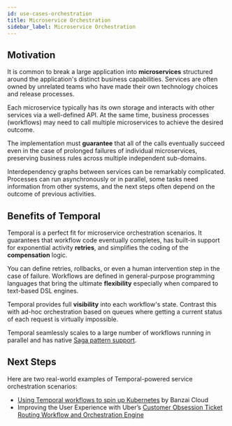 ```yaml
---
id: use-cases-orchestration
title: Microservice Orchestration
sidebar_label: Microservice Orchestration
---
```


## Motivation

It is common to break a large application into **microservices** structured around the application's distinct business capabilities. Services are often owned by unrelated teams who have made their own technology choices and release processes.

Each microservice typically has its own storage and interacts with other services via a well-defined API. At the same time, business processes (workflows) may need to call multiple microservices to achieve the desired outcome.

The implementation must **guarantee** that all of the calls eventually succeed even in the case of prolonged failures of individual microservices, preserving business rules across multiple independent sub-domains.

Interdependency graphs between services can be remarkably complicated. Processes can run asynchronously or in parallel, some tasks need information from other systems, and the next steps often depend on the outcome of previous activities.

## Benefits of Temporal

Temporal is a perfect fit for microservice orchestration scenarios. It guarantees that workflow code eventually completes, has built-in support for exponential activity **retries**, and simplifies the coding of the **compensation** logic. 

You can define retries, rollbacks, or even a human intervention step in the case of failure. Workflows are defined in general-purpose programming languages that bring the ultimate **flexibility** especially when compared to text-based DSL engines.

Temporal provides full **visibility** into each workflow's state. Contrast this with ad-hoc orchestration based on queues where getting a current status of each request is virtually impossible.

Temporal seamlessly scales to a large number of workflows running in parallel and has native [Saga pattern support](./use-cases-distributed-transactions).

## Next Steps

Here are two real-world examples of Temporal-powered service orchestration scenarios:

 * [Using Temporal workflows to spin up Kubernetes](https://banzaicloud.com/blog/introduction-to-cadence/) by Banzai Cloud
 * Improving the User Experience with Uber’s [Customer Obsession Ticket Routing Workflow and Orchestration Engine](https://eng.uber.com/customer-obsession-ticket-routing-workflow-and-orchestration-engine/)

